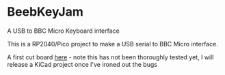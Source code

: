 # BeebKeyJam
A USB to BBC Micro Keyboard interface

This is a RP2040/Pico project to make a USB serial to BBC Micro interface. 

A first cut board [here](BeebKeyJam.pdf) - note this has not been thoroughly tested yet, I will release a KiCad project once I've ironed out the bugs
